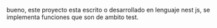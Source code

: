 bueno, este proyecto esta escrito o desarrollado en lenguaje nest js, se implementa funciones que son de ambito test.
